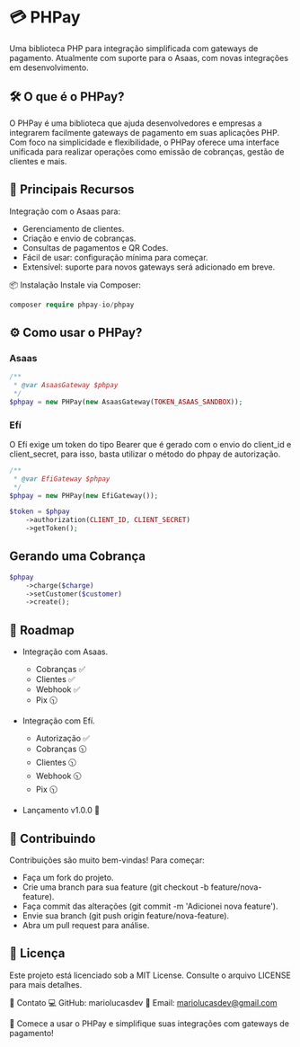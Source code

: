 # 💳 PHPay

Uma biblioteca PHP para integração simplificada com gateways de pagamento. Atualmente com suporte para o Asaas, com novas integrações em desenvolvimento.

## 🛠️ O que é o PHPay?

O PHPay é uma biblioteca que ajuda desenvolvedores e empresas a integrarem facilmente gateways de pagamento em suas aplicações PHP. Com foco na simplicidade e flexibilidade, o PHPay oferece uma interface unificada para realizar operações como emissão de cobranças, gestão de clientes e mais.

## 🚀 Principais Recursos

Integração com o Asaas para:

- Gerenciamento de clientes.
- Criação e envio de cobranças.
- Consultas de pagamentos e QR Codes.
- Fácil de usar: configuração mínima para começar.
- Extensível: suporte para novos gateways será adicionado em breve.

📦 Instalação
Instale via Composer:

```php
composer require phpay-io/phpay
```

## ⚙️ Como usar o PHPay?

### Asaas

```php
/**
 * @var AsaasGateway $phpay
 */
$phpay = new PHPay(new AsaasGateway(TOKEN_ASAAS_SANDBOX));
```

### Efí

O Efí exige um token do tipo Bearer que é gerado com o
envio do client_id e client_secret, para isso, basta utilizar o método do phpay de autorização.

```php
/**
 * @var EfiGateway $phpay
 */
$phpay = new PHPay(new EfiGateway());

$token = $phpay
    ->authorization(CLIENT_ID, CLIENT_SECRET)
    ->getToken();
```

## Gerando uma Cobrança

```php
$phpay
    ->charge($charge)
    ->setCustomer($customer)
    ->create();
```

## 📝 Roadmap

- Integração com Asaas.

  - Cobranças ✅
  - Clientes ✅
  - Webhook ✅
  - Pix 🕥

- Integração com Efí.

  - Autorização ✅
  - Cobranças 🕥
  - Clientes 🕥
  - Webhook 🕥
  - Pix 🕥

- Lançamento v1.0.0 🚀

## 🌟 Contribuindo

Contribuições são muito bem-vindas!
Para começar:

- Faça um fork do projeto.
- Crie uma branch para sua feature (git checkout -b feature/nova-feature).
- Faça commit das alterações (git commit -m 'Adicionei nova feature').
- Envie sua branch (git push origin feature/nova-feature).
- Abra um pull request para análise.

## 📄 Licença

Este projeto está licenciado sob a MIT License. Consulte o arquivo LICENSE para mais detalhes.

🤝 Contato
💻 GitHub: mariolucasdev
📧 Email: mariolucasdev@gmail.com

🎉 Comece a usar o PHPay e simplifique suas integrações com gateways de pagamento!
